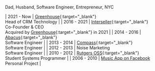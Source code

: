 Dad, Husband, Software Engineer, Entrepreneur, NYC

| 2021 - Now | [Greenhouse](https://www.greenhouse.com){:target="_blank"}<br/>Head of CRM Technology |
| 2016 - 2021 | [Interseller](https://www.interseller.io){:target="_blank"}<br/>Co-Founder & CEO<br/>Acquired by [Greenhouse](https://www.greenhouse.com/blog/acquiring-interseller){:target="_blank"} in 2021 |
| 2014 - 2016 | [Abacus](https://www.abacus.com){:target="_blank"}<br/>Software Engineer |
| 2013 - 2014 | [Compass](https://compass.com){:target="_blank"}<br/>Software Engineer |
| 2012 - 2013 | Noise Marketing<br/>Software Engineer |
| 2010 - 2012 | [Rutgers OSS](https://oss.rutgers.edu){:target="_blank"}<br/>Student Systems Programmer |
| 2006 - 2010 | [Music App on Facebook](/projects/music)<br/>Personal Project |
